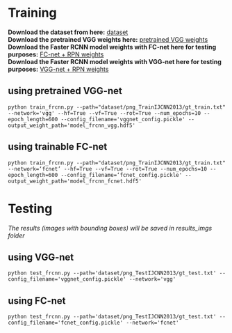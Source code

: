 

# Training

**Download the dataset from here:**  [dataset](https://drive.google.com/open?id=1qyMnM452ESdi5V_FOX9D_O1Q9S760SZh) <br/>
**Download the pretrained VGG weights here:** [pretrained VGG weights](https://www.dropbox.com/s/hp08uuzjaaz8tpm/vgg16_weights_tf_dim_ordering_tf_kernels.h5?dl=0) <br/>
**Download the Faster RCNN model weights with FC-net here for testing purposes:** [FC-net + RPN weights](https://www.dropbox.com/s/chzlhppaih64mwq/model_frcnn_fcnet.hdf5?dl=0) <br/>
**Download the Faster RCNN model weights with VGG-net here for testing purposes:** [VGG-net + RPN weights](https://www.dropbox.com/s/650f0kfdwoiuiah/model_frcnn_vgg.hdf5?dl=0) <br/>

## using pretrained VGG-net

`python train_frcnn.py --path="dataset/png_TrainIJCNN2013/gt_train.txt" --network='vgg' --hf=True --vf=True --rot=True --num_epochs=10 --epoch_length=600 --config_filename='vggnet_config.pickle' --output_weight_path='model_frcnn_vgg.hdf5'`

## using trainable FC-net

`python train_frcnn.py --path="dataset/png_TrainIJCNN2013/gt_train.txt" --network=‘fcnet’ --hf=True --vf=True --rot=True --num_epochs=10 --epoch_length=600 --config_filename=‘fcnet_config.pickle' --output_weight_path='model_frcnn_fcnet.hdf5'`



# Testing

*The results (images with bounding boxes) will be saved in results_imgs folder*

## using VGG-net

`python test_frcnn.py --path='dataset/png_TestIJCNN2013/gt_test.txt' --config_filename='vggnet_config.pickle' --network='vgg'`


## using FC-net

`python test_frcnn.py --path='dataset/png_TestIJCNN2013/gt_test.txt' --config_filename='fcnet_config.pickle' --network='fcnet'`
